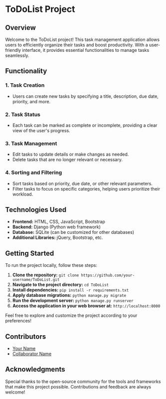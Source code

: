# ToDoList Project

## Overview

Welcome to the ToDoList project! This task management application allows users to efficiently organize their tasks and boost productivity. With a user-friendly interface, it provides essential functionalities to manage tasks seamlessly.

## Functionality

### 1. Task Creation

- Users can create new tasks by specifying a title, description, due date, priority, and more.

### 2. Task Status

- Each task can be marked as complete or incomplete, providing a clear view of the user's progress.

### 3. Task Management

- Edit tasks to update details or make changes as needed.
- Delete tasks that are no longer relevant or necessary.

### 4. Sorting and Filtering

- Sort tasks based on priority, due date, or other relevant parameters.
- Filter tasks to focus on specific categories, helping users prioritize their workload.

## Technologies Used

- **Frontend:** HTML, CSS, JavaScript, Bootstrap
- **Backend:** Django (Python web framework)
- **Database:** SQLite (can be customized for other databases)
- **Additional Libraries:** jQuery, Bootstrap, etc.

## Getting Started

To run the project locally, follow these steps:

1. **Clone the repository:** `git clone https://github.com/your-username/ToDoList.git`
2. **Navigate to the project directory:** `cd ToDoList`
3. **Install dependencies:** `pip install -r requirements.txt`
4. **Apply database migrations:** `python manage.py migrate`
5. **Run the development server:** `python manage.py runserver`
6. **Access the application in your web browser at:** `http://localhost:8000`

Feel free to explore and customize the project according to your preferences!

## Contributors

- [Your Name](https://github.com/your-username)
- [Collaborator Name](https://github.com/collaborator-username)

## Acknowledgments

Special thanks to the open-source community for the tools and frameworks that make this project possible. Contributions and feedback are always welcome!
